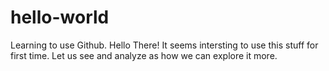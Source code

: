 # hello-world
Learning to use Github.
Hello There!
It seems intersting to use this stuff for first time. Let us see and analyze as how we can explore it more.
